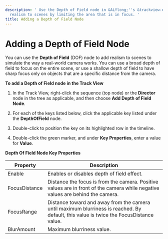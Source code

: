 ```yaml
---
description: ' Use the Depth of Field node in &ALYlong;''s &trackview-editor; to add
  realism to scenes by limiting the area that is in focus. '
title: Adding a Depth of Field Node
---
```

# Adding a Depth of Field Node<a name="cinematics-track-view-nodes-dof"></a>

You can use the **Depth of Field** \(DOF\) node to add realism to scenes to simulate the way a real\-world camera works\. You can use a broad depth of field to focus on the entire scene, or use a shallow depth of field to have sharp focus only on objects that are a specific distance from the camera\.

**To add a Depth of Field node in the Track View**

1. In the Track View, right\-click the sequence \(top node\) or the **Director** node in the tree as applicable, and then choose **Add Depth of Field Node**\.

1. For each of the keys listed below, click the applicable key listed under the **DepthOfField** node\.

1. Double\-click to position the key on its highlighted row in the timeline\.

1.  Double\-click the green marker, and under **Key Properties**, enter a value for **Value**\.


**Depth Of Field Node Key Properties**  

| Property | Description | 
| --- | --- | 
| Enable | Enables or disables depth of field effect\. | 
| FocusDistance | Distance the focus is from the camera\. Positive values are in front of the camera while negative values are behind the camera\. | 
| FocusRange | Distance toward and away from the camera until maximum blurriness is reached\. By default, this value is twice the FocusDistance value\. | 
| BlurAmount | Maximum blurriness value\. | 